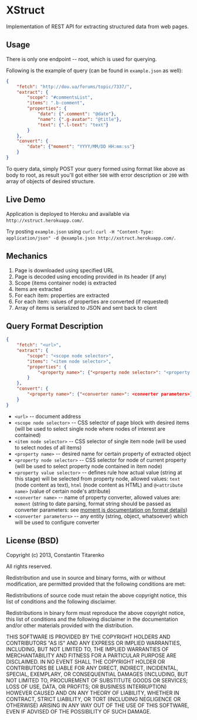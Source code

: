 XStruct
=======

Implementation of REST API for extracting structured data from web pages.

Usage
-----

There is only one endpoint -- root, which is used for querying. 

Following is the example of query (can be found in `example.json` as well):
```json
{
	"fetch": "http://dou.ua/forums/topic/7337/",
	"extract": {
		"scope": "#commentsList",
		"items": ".b-comment",
		"properties": {
			"date": {".comment": "@date"},
			"name": {".g-avatar": "@title"},
			"text": {".l-text": "text"}
		}
	},
	"convert": {
		"date": {"moment": "YYYY/MM/DD HH:mm:ss"}
	}
}
```

To query data, simply POST your query formed using format like above as body to root, as result you'll got either `500` with error description or `200` with array of objects of desired structure. 

Live Demo
---------

Application is deployed to Heroku and available via `http://xstruct.herokuapp.com/`.

Try posting `example.json` using `curl`: `curl -H "Content-Type: application/json" -d @example.json http://xstruct.herokuapp.com/`.

Mechanics
---------

1. Page is downloaded using specified URL
2. Page is decoded using encoding provided in its header (if any)
3. Scope (items container node) is extracted
4. Items are extracted
5. For each item: properties are extracted
6. For each item: values of properties are converted (if requested)
7. Array of items is serialized to JSON and sent back to client

Query Format Description
------------------------

```json
{
	"fetch": "<url>",
	"extract": {
		"scope": "<scope node selector>",
		"items": "<item node selector>",
		"properties": {
			"<property name>": {"<property node selector>": "<property value selector>"}
		}
	},
	"convert": {
		"<property name>": {"<converter name>": <converter parameters>}
	}
}
```

- `<url>` -- document address
- `<scope node selector>` -- CSS selector of page block with desired items (will be used to select single node where nodes of interest are contained)
- `<item node selector>` -- CSS selector of single item node (will be used to select nodes of all items)
- `<property name>` -- desired name for certain property of extracted object
- `<property node selector>` -- CSS selector for node of current property (will be used to select property node contained in item node)
- `<property value selector>` -- defines rule how actual value (string at this stage) will be selected from property node, allowed values: `text` (node content as text), `html` (node content as HTML) and `@<attribute name>` (value of certain node's attribute)
- `<converter name>` -- name of property converter, allowed values are: `moment` (string to date parsing, format string should be passed as converter parameters: see [moment js documentation on format details](http://momentjs.com/docs/#/parsing/string-format/)) 
- `<converter parameters>` -- any entity (string, object, whatsoever) which will be used to configure converter 

License (BSD)
-------------

Copyright (c) 2013, Constantin Titarenko

All rights reserved.


Redistribution and use in source and binary forms, with or without modification, are permitted provided that the following conditions are met:


Redistributions of source code must retain the above copyright notice, this list of conditions and the following disclaimer.

Redistributions in binary form must reproduce the above copyright notice, this list of conditions and the following disclaimer in the documentation and/or other materials provided with the distribution.

THIS SOFTWARE IS PROVIDED BY THE COPYRIGHT HOLDERS AND CONTRIBUTORS "AS IS" AND ANY EXPRESS OR IMPLIED WARRANTIES, INCLUDING, BUT NOT LIMITED TO, THE IMPLIED WARRANTIES OF MERCHANTABILITY AND FITNESS FOR A PARTICULAR PURPOSE ARE DISCLAIMED. IN NO EVENT SHALL THE COPYRIGHT HOLDER OR CONTRIBUTORS BE LIABLE FOR ANY DIRECT, INDIRECT, INCIDENTAL, SPECIAL, EXEMPLARY, OR CONSEQUENTIAL DAMAGES (INCLUDING, BUT NOT LIMITED TO, PROCUREMENT OF SUBSTITUTE GOODS OR SERVICES; LOSS OF USE, DATA, OR PROFITS; OR BUSINESS INTERRUPTION) HOWEVER CAUSED AND ON ANY THEORY OF LIABILITY, WHETHER IN CONTRACT, STRICT LIABILITY, OR TORT (INCLUDING NEGLIGENCE OR OTHERWISE) ARISING IN ANY WAY OUT OF THE USE OF THIS SOFTWARE, EVEN IF ADVISED OF THE POSSIBILITY OF SUCH DAMAGE.
